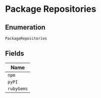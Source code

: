 
# Package Repositories

## Enumeration

`PackageRepositories`

## Fields

| Name |
|  --- |
| `npm` |
| `pyPI` |
| `rubyGems` |

